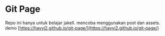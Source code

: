 # Git Page

Repo ini hanya untuk belajar jakell. mencoba menggunakan post dan assets. demo [https://hayyi2.github.io/git-page/](https://hayyi2.github.io/git-page/)